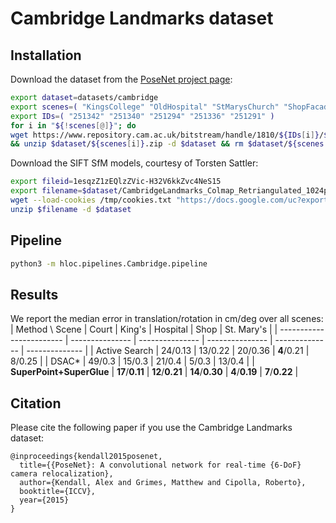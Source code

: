 # Cambridge Landmarks dataset

## Installation

Download the dataset from the [PoseNet project page](http://mi.eng.cam.ac.uk/projects/relocalisation/):
```bash
export dataset=datasets/cambridge
export scenes=( "KingsCollege" "OldHospital" "StMarysChurch" "ShopFacade" "GreatCourt" )
export IDs=( "251342" "251340" "251294" "251336" "251291" )
for i in "${!scenes[@]}"; do
wget https://www.repository.cam.ac.uk/bitstream/handle/1810/${IDs[i]}/${scenes[i]}.zip -P $dataset \
&& unzip $dataset/${scenes[i]}.zip -d $dataset && rm $dataset/${scenes[i]}.zip; done
```

Download the SIFT SfM models, courtesy of Torsten Sattler:
```bash
export fileid=1esqzZ1zEQlzZVic-H32V6kkZvc4NeS15
export filename=$dataset/CambridgeLandmarks_Colmap_Retriangulated_1024px.zip
wget --load-cookies /tmp/cookies.txt "https://docs.google.com/uc?export=download&confirm=$(wget --quiet --save-cookies /tmp/cookies.txt --keep-session-cookies --no-check-certificate "https://docs.google.com/uc?export=download&id=$fileid" -O- | sed -rn 's/.*confirm=([0-9A-Za-z_]+).*/\1\n/p')&id=$fileid" -O $filename && rm -rf /tmp/cookies.txt
unzip $filename -d $dataset
```

## Pipeline

```bash
python3 -m hloc.pipelines.Cambridge.pipeline
```

## Results
We report the median error in translation/rotation in cm/deg over all scenes:
| Method \ Scene           | Court           | King's          | Hospital        | Shop           | St. Mary's     |
| ------------------------ | --------------- | --------------- | --------------- | -------------- | -------------- |
| Active Search            | 24/0.13         | 13/0.22         | 20/0.36         | **4**/0.21     | 8/0.25         |
| DSAC*                    | 49/0.3          | 15/0.3          | 21/0.4          | 5/0.3          | 13/0.4         |
| **SuperPoint+SuperGlue** | **17**/**0.11** | **12**/**0.21** | **14**/**0.30** | **4**/**0.19** | **7**/**0.22** |

## Citation

Please cite the following paper if you use the Cambridge Landmarks dataset:
```
@inproceedings{kendall2015posenet,
  title={{PoseNet}: A convolutional network for real-time {6-DoF} camera relocalization},
  author={Kendall, Alex and Grimes, Matthew and Cipolla, Roberto},
  booktitle={ICCV},
  year={2015}
}
```
